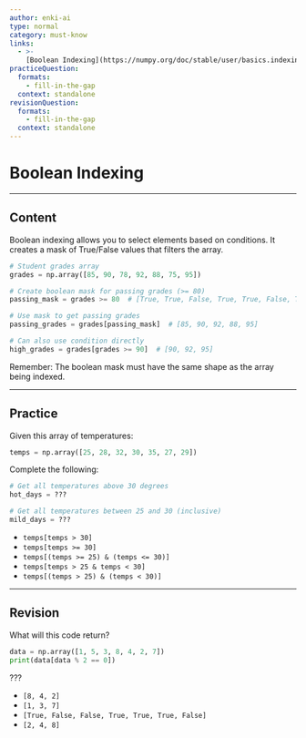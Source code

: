 ```yaml
---
author: enki-ai
type: normal
category: must-know
links:
  - >-
    [Boolean Indexing](https://numpy.org/doc/stable/user/basics.indexing.html#boolean-indexing){website}
practiceQuestion:
  formats:
    - fill-in-the-gap
  context: standalone
revisionQuestion:
  formats:
    - fill-in-the-gap
  context: standalone
---
```


# Boolean Indexing

---

## Content

Boolean indexing allows you to select elements based on conditions. It creates a mask of True/False values that filters the array.

```python
# Student grades array
grades = np.array([85, 90, 78, 92, 88, 75, 95])

# Create boolean mask for passing grades (>= 80)
passing_mask = grades >= 80  # [True, True, False, True, True, False, True]

# Use mask to get passing grades
passing_grades = grades[passing_mask]  # [85, 90, 92, 88, 95]

# Can also use condition directly
high_grades = grades[grades >= 90]  # [90, 92, 95]
```

Remember: The boolean mask must have the same shape as the array being indexed.

---
## Practice

Given this array of temperatures:
```python
temps = np.array([25, 28, 32, 30, 35, 27, 29])
```

Complete the following:
```python
# Get all temperatures above 30 degrees
hot_days = ???

# Get all temperatures between 25 and 30 (inclusive)
mild_days = ???
```

- `temps[temps > 30]`
- `temps[temps >= 30]`
- `temps[(temps >= 25) & (temps <= 30)]`
- `temps[temps > 25 & temps < 30]`
- `temps[(temps > 25) & (temps < 30)]`

---
## Revision

What will this code return?
```python
data = np.array([1, 5, 3, 8, 4, 2, 7])
print(data[data % 2 == 0])
```

???

- `[8, 4, 2]`
- `[1, 3, 7]`
- `[True, False, False, True, True, True, False]`
- `[2, 4, 8]`